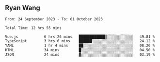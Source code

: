 ## Ryan Wang

<!--START_SECTION:waka-->

```txt
From: 24 September 2023 - To: 01 October 2023

Total Time: 12 hrs 55 mins

Vue.js            6 hrs 26 mins   ████████████▒░░░░░░░░░░░░   49.81 %
TypeScript        3 hrs 6 mins    ██████░░░░░░░░░░░░░░░░░░░   24.12 %
YAML              1 hr 4 mins     ██░░░░░░░░░░░░░░░░░░░░░░░   08.26 %
HTML              34 mins         █░░░░░░░░░░░░░░░░░░░░░░░░   04.50 %
JSON              24 mins         ▓░░░░░░░░░░░░░░░░░░░░░░░░   03.19 %
```

<!--END_SECTION:waka-->
